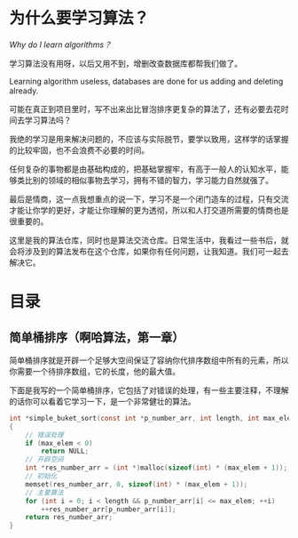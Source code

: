 # 为什么要学习算法？

*Why do I learn algorithms？*

学习算法没有用呀，以后又用不到，增删改查数据库都帮我们做了。

Learning algorithm useless, databases are done for us adding and deleting already.

可能在真正到项目里时，写不出来出比冒泡排序更复杂的算法了，还有必要去花时间去学习算法吗？

我绝的学习是用来解决问题的，不应该与实际脱节，要学以致用，这样学的话掌握的比较牢固，也不会浪费不必要的时间。

任何复杂的事物都是由基础构成的，把基础掌握牢，有高于一般人的认知水平，能够类比别的领域的相似事物去学习，拥有不错的智力，学习能力自然就强了。

最后是情商，这一点我想重点的说一下，学习不是一个闭门造车的过程，只有交流才能让你学的更好，才能让你理解的更为透彻，所以和人打交道所需要的情商也是很重要的。

这里是我的算法仓库，同时也是算法交流仓库。日常生活中，我看过一些书后，就会将涉及到的算法发布在这个仓库，如果你有任何问题，让我知道。我们可一起去解决它。


# 目录

## 简单桶排序（啊哈算法，第一章）

简单桶排序就是开辟一个足够大空间保证了容纳你代排序数组中所有的元素，所以你需要一个待排序数组，它的长度，他的最大值。

下面是我写的一个简单桶排序，它包括了对错误的处理，有一些主要注释，不理解的话你可以看着它学习一下，是一个非常健壮的算法。

```c
int *simple_buket_sort(const int *p_number_arr, int length, int max_elem)
{
	// 错误处理
	if (max_elem < 0)
		return NULL;
	// 开辟空间
	int *res_number_arr = (int *)malloc(sizeof(int) * (max_elem + 1));
	// 初始化
	memset(res_number_arr, 0, sizeof(int) * (max_elem + 1));
	// 主要算法
	for (int i = 0; i < length && p_number_arr[i] <= max_elem; ++i)
		++res_number_arr[p_number_arr[i]];
	return res_number_arr;
}
```